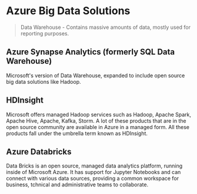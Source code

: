 # Azure Big Data Solutions

> Data Warehouse - Contains massive amounts of data, mostly used for reporting purposes.

## Azure Synapse Analytics (formerly SQL Data Warehouse)

Microsoft's version of Data Warehouse, expanded to include open source big data solutions like Hadoop.

## HDInsight

Microsoft offers managed Hadoop services such as Hadoop, Apache Spark, Apache Hive, Apache, Kafka, Storm.
A lot of these products that are in the open source community are available in Azure in a managed form. All these products fall under the umbrella term known as HDInsight.

## Azure Databricks

Data Bricks is an open source, managed data analytics platform, running inside of Microsoft Azure.
It has support for Jupyter Notebooks and can connect with various data sources, providing a common workspace for business, tchnical and administrative teams to collaborate.
